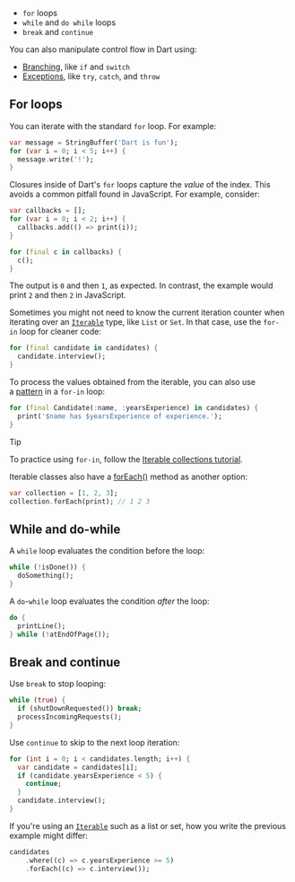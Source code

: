 - `for` loops
- `while` and `do while` loops
- `break` and `continue`

You can also manipulate control flow in Dart using:

- [Branching](https://dart.dev/language/branches), like `if` and `switch`
- [Exceptions](https://dart.dev/language/error-handling), like `try`, `catch`, and `throw`

## For loops

You can iterate with the standard `for` loop. For example:

```dart
var message = StringBuffer('Dart is fun');
for (var i = 0; i < 5; i++) {
  message.write('!');
}
```

Closures inside of Dart's `for` loops capture the _value_ of the index. This avoids a common pitfall found in JavaScript. For example, consider:

```dart
var callbacks = [];
for (var i = 0; i < 2; i++) {
  callbacks.add(() => print(i));
}

for (final c in callbacks) {
  c();
}
```

The output is `0` and then `1`, as expected. In contrast, the example would print `2` and then `2` in JavaScript.

Sometimes you might not need to know the current iteration counter when iterating over an [`Iterable`](https://api.dart.dev/stable/dart-core/Iterable-class.html) type, like `List` or `Set`. In that case, use the `for-in` loop for cleaner code:

```dart
for (final candidate in candidates) {
  candidate.interview();
}
```

To process the values obtained from the iterable, you can also use a [pattern](https://dart.dev/language/patterns) in a `for-in` loop:

```dart
for (final Candidate(:name, :yearsExperience) in candidates) {
  print('$name has $yearsExperience of experience.');
}
```

> [!tip]
> To practice using `for-in`, follow the [Iterable collections tutorial](https://dart.dev/libraries/collections/iterables).

Iterable classes also have a [forEach()](https://api.dart.dev/stable/dart-core/Iterable/forEach.html) method as another option:

```dart
var collection = [1, 2, 3];
collection.forEach(print); // 1 2 3
```

## While and do-while

A `while` loop evaluates the condition before the loop:

```dart
while (!isDone()) {
  doSomething();
}
```

A `do`-`while` loop evaluates the condition _after_ the loop:

```dart
do {
  printLine();
} while (!atEndOfPage());
```

## Break and continue

Use `break` to stop looping:

```dart
while (true) {
  if (shutDownRequested()) break;
  processIncomingRequests();
}
```

Use `continue` to skip to the next loop iteration:

```dart
for (int i = 0; i < candidates.length; i++) {
  var candidate = candidates[i];
  if (candidate.yearsExperience < 5) {
    continue;
  }
  candidate.interview();
}
```

If you're using an [`Iterable`](https://api.dart.dev/stable/dart-core/Iterable-class.html) such as a list or set, how you write the previous example might differ:

```dart
candidates
    .where((c) => c.yearsExperience >= 5)
    .forEach((c) => c.interview());
```